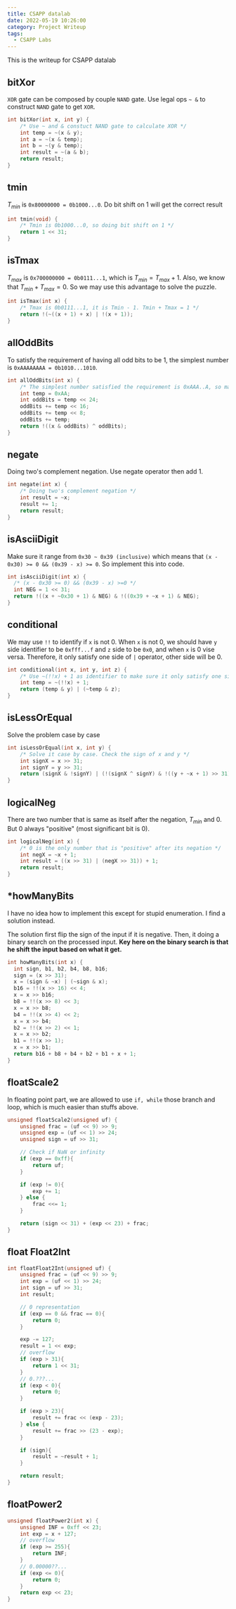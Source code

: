 ```yaml
---
title: CSAPP datalab
date: 2022-05-19 10:26:00
category: Project Writeup
tags:
  - CSAPP Labs
---
```


This is the writeup for CSAPP datalab

## bitXor

`XOR` gate can be composed by couple `NAND` gate. Use legal ops `~ &` to construct `NAND` gate to get `XOR`.

```c
int bitXor(int x, int y) {
    /* Use ~ and & constuct NAND gate to calculate XOR */
    int temp = ~(x & y);
    int a = ~(x & temp);
    int b = ~(y & temp);
    int result = ~(a & b);
    return result;
}
```

  ## tmin

$T_{min}$ is `0x80000000 = 0b1000...0`. Do bit shift on 1 will get the correct result

```c
int tmin(void) {
    /* Tmin is 0b1000...0, so doing bit shift on 1 */
    return 1 << 31;
}
```

## isTmax

$T_{max}$ is `0x700000000 = 0b0111...1`, which is $T_{min} = T_{max} + 1$. Also, we know that $T_{min} + T_{max} = 0$. So we may use this advantage to solve the puzzle. 

```c
int isTmax(int x) {
    /* Tmax is 0b0111...1, it is Tmin - 1. Tmin + Tmax = 1 */
    return !(~((x + 1) + x) | !(x + 1));
}
```

## allOddBits

To satisfy the requirement of having all odd bits to be 1, the simplest number is `0xAAAAAAAA = 0b1010...1010`.  

```c
int allOddBits(int x) {
    /* The simplest number satisfied the requirement is 0xAAA..A, so make it and do comparision */
    int temp = 0xAA;
    int oddBits = temp << 24;
    oddBits += temp << 16;
    oddBits += temp << 8;
    oddBits += temp;
    return !((x & oddBits) ^ oddBits);
}
```

## negate

Doing two's complement negation. Use negate operator then add 1. 

```c
int negate(int x) {
    /* Doing two's complement negation */
    int result = ~x;
    result += 1;
    return result;
}
```

## isAsciiDigit

Make sure it range from `0x30 ~ 0x39 (inclusive)` which means that `(x - 0x30) >= 0 && (0x39 - x) >= 0`. So implement this into code. 

```c
int isAsciiDigit(int x) {
  /* (x - 0x30 >= 0) && (0x39 - x) >=0 */
  int NEG = 1 << 31;
  return !((x + ~0x30 + 1) & NEG) & !((0x39 + ~x + 1) & NEG);
}
```

## conditional

We may use `!!` to identify if `x` is not 0. When `x` is not 0, we should have `y` side identifier to be `0xfff...f` and `z` side to be `0x0`, and when `x` is 0 vise versa. Therefore, it only satisfy one side of `|` operator, other side will be 0. 

```c
int conditional(int x, int y, int z) {
    /* Use ~(!!x) + 1 as identifier to make sure it only satisfy one side, other side is 0*/
    int temp = ~(!!x) + 1;
    return (temp & y) | (~temp & z);
}
```

## isLessOrEqual

Solve the problem case by case

```c
int isLessOrEqual(int x, int y) {
    /* Solve it case by case. Check the sign of x and y */
    int signX = x >> 31;
    int signY = y >> 31;
    return (signX & !signY) | (!(signX ^ signY) & !((y + ~x + 1) >> 31));
}
```

## logicalNeg

There are two number that is same as itself after the negation, $T_{min}$ and 0. But 0 always "positive" (most significant bit is 0).

```c
int logicalNeg(int x) {
    /* 0 is the only number that is "positive" after its negation */
    int negX = ~x + 1;
    int result = ((x >> 31) | (negX >> 31)) + 1;
    return result;
}
```

## *howManyBits

I have no idea how to implement this except for stupid enumeration. I find a solution instead. 

The solution first flip the sign of the input if it is negative. Then, it doing a binary search on the processed input. **Key here on the binary search is that he shift the input based on what it get.** 

```c
int howManyBits(int x) {
  int sign, b1, b2, b4, b8, b16;
  sign = (x >> 31);
  x = (sign & ~x) | (~sign & x);
  b16 = !!(x >> 16) << 4;
  x = x >> b16;
  b8 = !!(x >> 8) << 3;
  x = x >> b8;
  b4 = !!(x >> 4) << 2;
  x = x >> b4;
  b2 = !!(x >> 2) << 1;
  x = x >> b2;
  b1 = !!(x >> 1);
  x = x >> b1;
  return b16 + b8 + b4 + b2 + b1 + x + 1;
}
```

## floatScale2

In floating point part, we are allowed to use `if, while` those branch and loop, which is much easier than stuffs above. 

```c
unsigned floatScale2(unsigned uf) {
    unsigned frac = (uf << 9) >> 9;
    unsigned exp = (uf << 1) >> 24;
    unsigned sign = uf >> 31;

    // Check if NaN or infinity
    if (exp == 0xff){
        return uf;
    }

    if (exp != 0){
        exp += 1;
    } else {
        frac <<= 1;
    }

    return (sign << 31) + (exp << 23) + frac;
}
```

## float Float2Int

```c
int floatFloat2Int(unsigned uf) {
    unsigned frac = (uf << 9) >> 9;
    int exp = (uf << 1) >> 24;
    int sign = uf >> 31;
    int result;

    // 0 representation
    if (exp == 0 && frac == 0){
        return 0;
    }

    exp -= 127;
    result = 1 << exp;
    // overflow
    if (exp > 31){
        return 1 << 31;
    }
    // 0.???...
    if (exp < 0){
        return 0;
    }

    if (exp > 23){
        result += frac << (exp - 23);
    } else {
        result += frac >> (23 - exp);
    }

    if (sign){
        result = ~result + 1;
    }

    return result;
}
```

## floatPower2

```c
unsigned floatPower2(int x) {
    unsigned INF = 0xff << 23;
    int exp = x + 127;
    // overflow
    if (exp >= 255){
        return INF;
    }
    // 0.00000??...
    if (exp <= 0){
        return 0;
    }
    return exp << 23;
}
```










